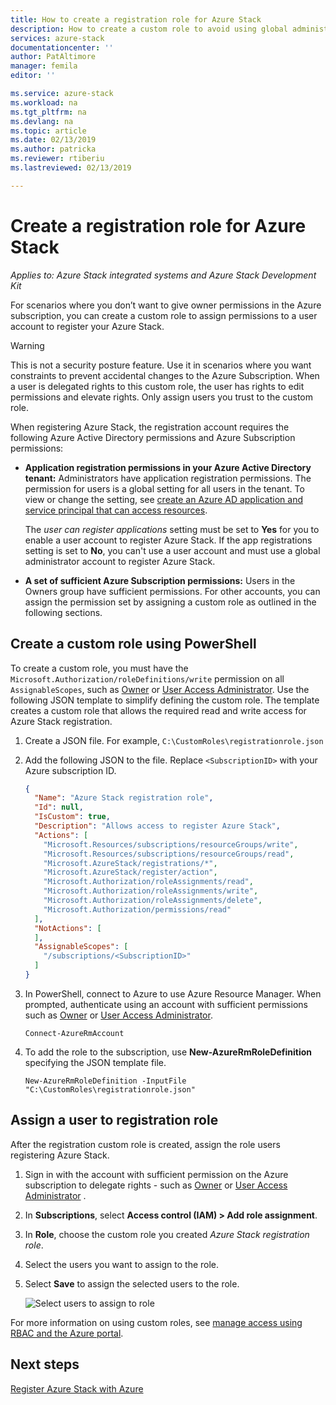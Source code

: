 ```yaml
---
title: How to create a registration role for Azure Stack
description: How to create a custom role to avoid using global administrator for registration.
services: azure-stack
documentationcenter: ''
author: PatAltimore
manager: femila
editor: ''

ms.service: azure-stack
ms.workload: na
ms.tgt_pltfrm: na
ms.devlang: na
ms.topic: article
ms.date: 02/13/2019
ms.author: patricka
ms.reviewer: rtiberiu
ms.lastreviewed: 02/13/2019

---
```

# Create a registration role for Azure Stack

*Applies to: Azure Stack integrated systems and Azure Stack Development Kit*

For scenarios where you don’t want to give owner permissions in the Azure subscription, you can create a custom role to assign permissions to a user account to register your Azure Stack.

> [!WARNING]
> This is not a security posture feature. Use it in scenarios where you want constraints to prevent accidental changes to the Azure Subscription. When a user is delegated rights to this custom role, the user has rights to edit permissions and elevate rights. Only assign users you trust to the custom role.

When registering Azure Stack, the registration account requires the following Azure Active Directory permissions and Azure Subscription permissions:

* **Application registration permissions in your Azure Active Directory tenant:** Administrators have application registration permissions. The permission for users is a global setting for all users in the tenant. To view or change the setting, see [create an Azure AD application and service principal that can access resources](../active-directory/develop/howto-create-service-principal-portal.md#required-permissions).

    The *user can register applications* setting must be set to **Yes** for you to enable a user account to register Azure Stack. If the app registrations setting is set to **No**, you can't use a user account and must use a global administrator account to register Azure Stack.

* **A set of sufficient Azure Subscription permissions:** Users in the Owners group have sufficient permissions. For other accounts, you can assign the permission set by assigning a custom role as outlined in the following sections.

## Create a custom role using PowerShell

To create a custom role, you must have the `Microsoft.Authorization/roleDefinitions/write` permission on all `AssignableScopes`, such as [Owner](../role-based-access-control/built-in-roles.md#owner) or [User Access Administrator](../role-based-access-control/built-in-roles.md#user-access-administrator). Use the following JSON template to simplify defining the custom role. The template creates a custom role that allows the required read and write access for Azure Stack registration.

1. Create a JSON file. For example,  `C:\CustomRoles\registrationrole.json`
2. Add the following JSON to the file. Replace `<SubscriptionID>` with your Azure subscription ID.

    ```json
    {
      "Name": "Azure Stack registration role",
      "Id": null,
      "IsCustom": true,
      "Description": "Allows access to register Azure Stack",
      "Actions": [
        "Microsoft.Resources/subscriptions/resourceGroups/write",
        "Microsoft.Resources/subscriptions/resourceGroups/read",
        "Microsoft.AzureStack/registrations/*",
        "Microsoft.AzureStack/register/action",
        "Microsoft.Authorization/roleAssignments/read",
        "Microsoft.Authorization/roleAssignments/write",
        "Microsoft.Authorization/roleAssignments/delete",
        "Microsoft.Authorization/permissions/read"
      ],
      "NotActions": [
      ],
      "AssignableScopes": [
        "/subscriptions/<SubscriptionID>"
      ]
    }
    ```

3. In PowerShell, connect to Azure to use Azure Resource Manager. When prompted, authenticate using an account with sufficient permissions such as [Owner](../role-based-access-control/built-in-roles.md#owner) or [User Access Administrator](../role-based-access-control/built-in-roles.md#user-access-administrator).

    ```azurepowershell
    Connect-AzureRmAccount
    ```

4. To add the role to the subscription, use **New-AzureRmRoleDefinition** specifying the JSON template file.

    ``` azurepowershell
    New-AzureRmRoleDefinition -InputFile "C:\CustomRoles\registrationrole.json"
    ```

## Assign a user to registration role

After the registration custom role is created, assign the role users registering Azure Stack.

1. Sign in with the account with sufficient permission on the Azure subscription to delegate rights - such as [Owner](../role-based-access-control/built-in-roles.md#owner) or [User Access Administrator](../role-based-access-control/built-in-roles.md#user-access-administrator) .
2. In **Subscriptions**, select **Access control (IAM) > Add role assignment**.
3. In **Role**, choose the custom role you created *Azure Stack registration role*.
4. Select the users you want to assign to the role.
5. Select **Save** to assign the selected users to the role.

    ![Select users to assign to role](media/azure-stack-registration-role/assign-role.png)

For more information on using custom roles, see [manage access using RBAC and the Azure portal](../role-based-access-control/role-assignments-portal.md).

## Next steps

[Register Azure Stack with Azure](azure-stack-registration.md)
